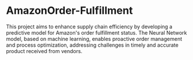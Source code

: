 # AmazonOrder-Fulfillment
This project aims to enhance supply chain efficiency by developing a predictive model for Amazon's order fulfillment status. The Neural Network model, based on machine learning, enables proactive order management and process optimization, addressing challenges in timely and accurate product received from vendors.

